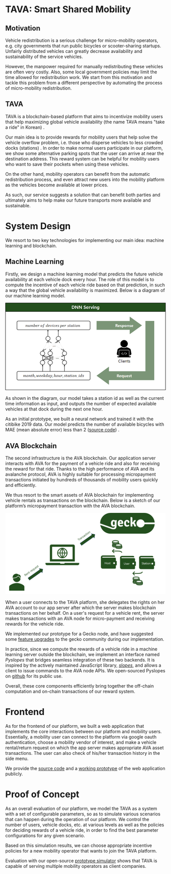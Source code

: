 # TAVA: Smart Shared Mobility

## Motivation

Vehicle redistribution is a serious challenge for micro-mobility operators, e.g. city governments that run public bicycles or scooter-sharing startups. Unfairly distributed vehicles can greatly decrease availability and sustainability of the service vehicles.

However, the manpower required for manually redistributing these vehicles are often very costly. Also, some local government policies may limit the time allowed for redistribution work. We start from this motivation and tackle this problem from a different perspective by automating the process of micro-mobility redistribution.

## TAVA

TAVA is a blockchain-based platform that aims to incentivize mobility users that help maximizing global vehicle availability (the name TAVA means "take a ride" in Korean) .

Our main idea is to provide rewards for mobility users that help solve the vehicle overflow problem, i.e. those who disperse vehicles to less crowded docks (stations) . In order to make normal users participate in our platform, we show some alternative parking spots that the user can arrive at near the destination address. This reward system can be helpful for mobility users who want to save their pockets when using these vehicles.

On the other hand, mobility operators can benefit from the automatic redistribution process, and even attract new users into the mobility platform as the vehicles become available at lower prices.

As such, our service suggests a solution that can benefit both parties and ultimately aims to help make our future transports more available and sustainable.

# System Design

We resort to two key technologies for implementing our main idea: machine learning and blockchain.

## Machine Learning

Firstly, we design a machine learning model that predicts the future vehicle availability at each vehicle dock every hour. The role of this model is to compute the incentive of each vehicle ride based on that prediction, in such a way that the global vehicle availability is maximized. Below is a diagram of our machine learning model.

<img src="./images/fig1.png"/>

As shown in the diagram, our model takes a station id as well as the current time information as input, and outputs the number of expected available vehicles at that dock during the next one hour.

As an initial prototype, we built a neural network and trained it with the citibike 2019 data. Our model predicts the number of available bicycles with MAE (mean absolute error) less than 2 ([source code](https://github.com/t-ava/citibike-DNN)) .

## AVA Blockchain

The second infrastructure is the AVA blockchain. Our application server interacts with AVA for the payment of a vehicle ride and also for receiving the reward for that ride. Thanks to the high performance of AVA and its avalanche protocol, AVA is highly suitable for processing micropayment transactions initiated by hundreds of thousands of mobility users quickly and efficiently.

We thus resort to the smart assets of AVA blockchain for implementing vehicle rentals as transactions on the blockchain. Below is a sketch of our platform’s micropayment transaction with the AVA blockchain.

<img src="./images/fig2.png"/>

When a user connects to the TAVA platform, she delegates the rights on her AVA account to our app server after which the server makes blockchain transactions on her behalf. On a user's request for a vehicle rent, the server makes transactions with an AVA node for micro-payment and receiving rewards for the vehicle ride.

We implemented our prototype for a Gecko node, and have suggested some [feature upgrades]((https://github.com/ava-labs/gecko/pull/179)) to the gecko community during our implementation.

In practice, since we compute the rewards of a vehicle ride in a machine learning server outside the blockchain, we implement an interface named *Pyslopes* that bridges seamless integration of these two backends. It is inspired by the actively maintained JavaScript library, [*slopes*](https://github.com/ava-labs/slopes), and allows a client to issue commands to the AVA node APIs. We open-sourced Pyslopes on [github](https://github.com/t-ava/pyslopes) for its public use.

Overall, these core components efficiently bring together the off-chain computation and on-chain transactions of our reward system.

# Frontend

As for the frontend of our platform, we built a web application that implements the core interactions between our platform and mobility users. Essentially, a mobility user can connect to the platform via google oauth authentication, choose a mobility vendor of interest, and make a vehicle rental/return request on which the app server makes appropriate AVA asset transactions. The user can also check of his/her transaction history in the side menu.

We provide the [source code](https://github.com/t-ava/tava-frontend) and a [working prototype](http://lynx.snu.ac.kr:8084/) of the web application publicly. 

# Proof of Concept

As an overall evaluation of our platform, we model the TAVA as a system with a set of configurable parameters, so as to simulate various scenarios that can happen during the operation of our platform. We control the number of users, vehicle docks, etc. at various levels as well as the policies for deciding rewards of a vehicle ride, in order to find the best parameter configurations for any given scenario.

Based on this simulation results, we can choose appropriate incentive policies for a new mobility operator that wants to join the TAVA platform.

Evaluation with our open-source [prototype simulator](https://github.com/t-ava/tava-simulator) shows that TAVA is capable of serving multiple mobility operators as client companies. 
